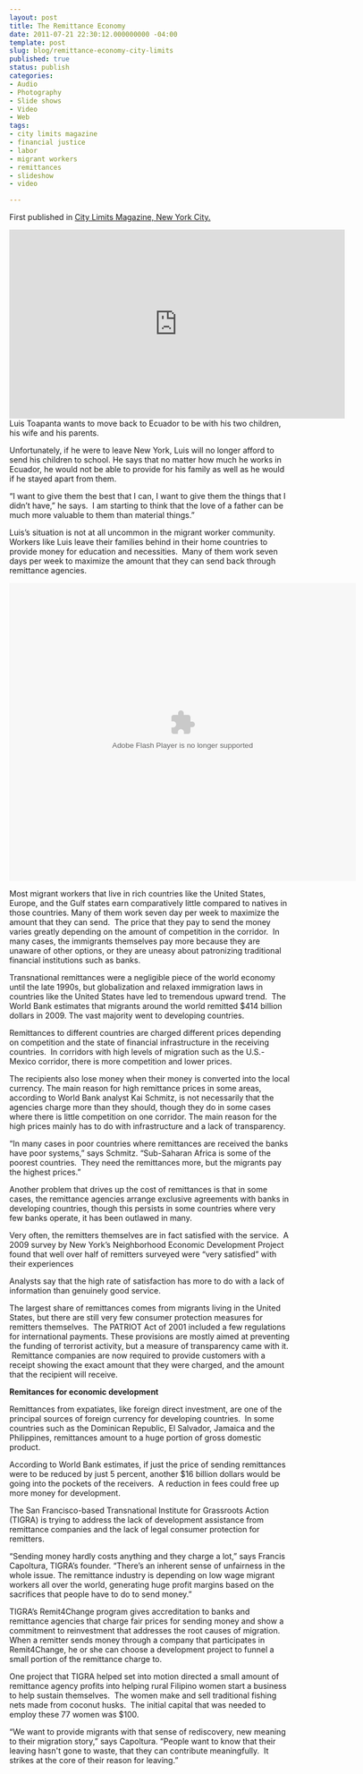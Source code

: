 ```yaml
---
layout: post
title: The Remittance Economy
date: 2011-07-21 22:30:12.000000000 -04:00
template: post
slug: blog/remittance-economy-city-limits
published: true
status: publish
categories:
- Audio
- Photography
- Slide shows
- Video
- Web
tags:
- city limits magazine
- financial justice
- labor
- migrant workers
- remittances
- slideshow
- video

---
```

First published in [City Limits Magazine, New York City.](http://www.citylimits.org/blog/131/immigrants-u-s-paychecks-a-lifeline-to-home-countries "City Limits")  
<iframe src="https://player.vimeo.com/video/24141728?title=0&amp;byline=0&amp;portrait=0" frameborder="0" width="600" height="338"></iframe>  
Luis Toapanta wants to move back to Ecuador to be with his two children, his wife and his parents.

Unfortunately, if he were to leave New York, Luis will no longer afford to send his children to school. He says that no matter how much he works in Ecuador, he would not be able to provide for his family as well as he would if he stayed apart from them.

“I want to give them the best that I can, I want to give them the things that I didn’t have,” he says.  I am starting to think that the love of a father can be much more valuable to them than material things.”

Luis’s situation is not at all uncommon in the migrant worker community.  Workers like Luis leave their families behind in their home countries to provide money for education and necessities.  Many of them work seven days per week to maximize the amount that they can send back through remittance agencies.

<object id="soundslider" width="620" height="533" classid="clsid:d27cdb6e-ae6d-11cf-96b8-444553540000" codebase="http://download.macromedia.com/pub/shockwave/cabs/flash/swflash.cab#version=6,0,40,0"><param name="allowScriptAccess" value="always"><param name="quality" value="high"><param name="allowFullScreen" value="true"><param name="menu" value="false"><param name="src" value="http://digitalstoragespace.com/11/linfri/vtrivett/remit/publish_to_web/soundslider.swf?size=1&amp;format=xml"><param name="allowscriptaccess" value="sameDomain"><param name="allowfullscreen" value="true"><embed id="soundslider" width="620" height="533" type="application/x-shockwave-flash" src="http://digitalstoragespace.com/11/linfri/vtrivett/remit/publish_to_web/soundslider.swf?size=1&amp;format=xml" allowscriptaccess="sameDomain" quality="high" allowfullscreen="true" menu="false"></object>

Most migrant workers that live in rich countries like the United States, Europe, and the Gulf states earn comparatively little compared to natives in those countries. Many of them work seven day per week to maximize the amount that they can send.  The price that they pay to send the money varies greatly depending on the amount of competition in the corridor.  In many cases, the immigrants themselves pay more because they are unaware of other options, or they are uneasy about patronizing traditional financial institutions such as banks.

Transnational remittances were a negligible piece of the world economy until the late 1990s, but globalization and relaxed immigration laws in countries like the United States have led to tremendous upward trend.  The World Bank estimates that migrants around the world remitted $414 billion dollars in 2009\. The vast majority went to developing countries.

Remittances to different countries are charged different prices depending on competition and the state of financial infrastructure in the receiving countries.  In corridors with high levels of migration such as the U.S.-Mexico corridor, there is more competition and lower prices.

The recipients also lose money when their money is converted into the local currency. The main reason for high remittance prices in some areas, according to World Bank analyst Kai Schmitz, is not necessarily that the agencies charge more than they should, though they do in some cases where there is little competition on one corridor. The main reason for the high prices mainly has to do with infrastructure and a lack of transparency.

“In many cases in poor countries where remittances are received the banks have poor systems,” says Schmitz. “Sub-Saharan Africa is some of the poorest countries.  They need the remittances more, but the migrants pay the highest prices.”

Another problem that drives up the cost of remittances is that in some cases, the remittance agencies arrange exclusive agreements with banks in developing countries, though this persists in some countries where very few banks operate, it has been outlawed in many.

Very often, the remitters themselves are in fact satisfied with the service.  A 2009 survey by New York’s Neighborhood Economic Development Project found that well over half of remitters surveyed were “very satisfied” with their experiences

Analysts say that the high rate of satisfaction has more to do with a lack of information than genuinely good service.

The largest share of remittances comes from migrants living in the United States, but there are still very few consumer protection measures for remitters themselves.  The PATRIOT Act of 2001 included a few regulations for international payments. These provisions are mostly aimed at preventing the funding of terrorist activity, but a measure of transparency came with it.  Remittance companies are now required to provide customers with a receipt showing the exact amount that they were charged, and the amount that the recipient will receive.

**Remitances for economic development**

Remittances from expatiates, like foreign direct investment, are one of the principal sources of foreign currency for developing countries.  In some countries such as the Dominican Republic, El Salvador, Jamaica and the Philippines, remittances amount to a huge portion of gross domestic product.

According to World Bank estimates, if just the price of sending remittances were to be reduced by just 5 percent, another $16 billion dollars would be going into the pockets of the receivers.  A reduction in fees could free up more money for development.

The San Francisco-based Transnational Institute for Grassroots Action (TIGRA) is trying to address the lack of development assistance from remittance companies and the lack of legal consumer protection for remitters.

“Sending money hardly costs anything and they charge a lot,” says Francis Capoltura, TIGRA’s founder. “There’s an inherent sense of unfairness in the whole issue. The remittance industry is depending on low wage migrant workers all over the world, generating huge profit margins based on the sacrifices that people have to do to send money.”

TIGRA’s Remit4Change program gives accreditation to banks and remittance agencies that charge fair prices for sending money and show a commitment to reinvestment that addresses the root causes of migration. When a remitter sends money through a company that participates in Remit4Change, he or she can choose a development project to funnel a small portion of the remittance charge to.

One project that TIGRA helped set into motion directed a small amount of remittance agency profits into helping rural Filipino women start a business to help sustain themselves.  The women make and sell traditional fishing nets made from coconut husks.  The initial capital that was needed to employ these 77 women was $100.

“We want to provide migrants with that sense of rediscovery, new meaning to their migration story,” says Capoltura. “People want to know that their leaving hasn't gone to waste, that they can contribute meaningfully.  It strikes at the core of their reason for leaving.”